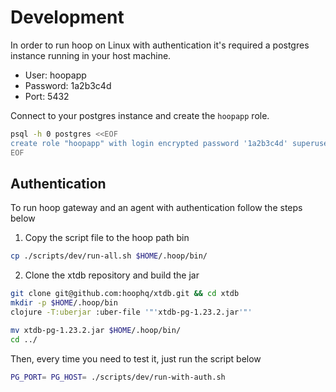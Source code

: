 # Development

In order to run hoop on Linux with authentication it's required a postgres instance running in your host machine.

- User: hoopapp
- Password: 1a2b3c4d
- Port: 5432

Connect to your postgres instance and create the `hoopapp` role.

```sh
psql -h 0 postgres <<EOF
create role "hoopapp" with login encrypted password '1a2b3c4d' superuser;
EOF
```

## Authentication

To run hoop gateway and an agent with authentication follow the steps below


1. Copy the script file to the hoop path bin

```sh
cp ./scripts/dev/run-all.sh $HOME/.hoop/bin/
```

2. Clone the xtdb repository and build the jar

```sh
git clone git@github.com:hoophq/xtdb.git && cd xtdb
mkdir -p $HOME/.hoop/bin
clojure -T:uberjar :uber-file '"'xtdb-pg-1.23.2.jar'"'

mv xtdb-pg-1.23.2.jar $HOME/.hoop/bin/
cd ../
```

Then, every time you need to test it, just run the script below

```sh
PG_PORT= PG_HOST= ./scripts/dev/run-with-auth.sh
```
